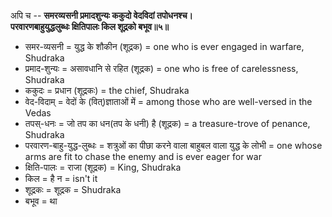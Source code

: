 अपि च --
**समरव्यसनी प्रमादशुन्यः ककुदो वेदविदां तपोधनश्च।\
परवारणबाहुयुद्धलुब्धः क्षितिपालः किल शूद्रको बभूव॥५॥**

- समर-व्यसनी = युद्ध के शौकीन (शूद्रक) = one who is ever engaged in warfare, Shudraka
- प्रमाद-शुन्यः = असावधानि से रहित (शूद्रक) = one who is free of carelessness, Shudraka
- ककुदः = प्रधान (शूद्रकः) = the chief, Shudraka
- वेद-विदाम् = वेदों के (वित्)ज्ञाताओं में = among those who are well-versed in the Vedas
- तपस्-धनः = जो तप का धन(तप के धनी) है (शूद्रक) = a treasure-trove of penance, Shudraka
- परवारण-बाहु-युद्ध-लुब्धः = शत्रुओं का पीछा करने वाला बाहुबल वाला युद्ध के लोभी = one whose arms are fit to chase the enemy and is ever eager for war
- क्षिति-पालः = राजा (शूद्रक) = King, Shudraka
- किल = है न = isn't it
- शूद्रकः = शूद्रक = Shudraka
- बभूव = था